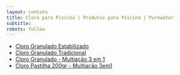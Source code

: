 ```yaml
---
layout: contato
title: Cloro para Piscina | Produtos para Piscina | Purewater
subtitle: 
robots: follow
---
```

 
- [Cloro Granulado Estabilizado](cloro-granulado-estabilizado.html)
- [Cloro Granulado Tradicional](cloro-granulado-tradicional.html)
- [Cloro Granulado - Multiação 3 em 1](cloro-granulado-multiacao.html)
- [Cloro Pastilha 200gr - Multiação 3em1](cloro-pastilha-tablete-piscina.html)


